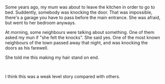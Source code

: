 Some years ago, my mum was about to leave the kitchen in order to go to bed. Suddently, somebody was knocking the door. That was impossible, there's a garage you have to pass before the main entrance. She was afraid, but went to her bedroom anyways.

At morning, some neighbours were talking about something. One of them asked my mun if "she felt the knocks". She said yes. One of the most known neighbours of the town passed away that night, and was knocking the doors as his farewell.

She told me this making my hair stand on end.

&#x200B;

I think this was a weak level story compared with others.